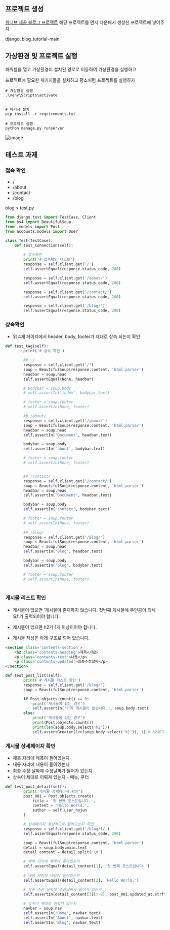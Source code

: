 ## 프로젝트 생성
[위니브 제공 블로그 프로젝트](https://github.com/weniv/django_blog_tutorial)
해당 프로젝트를 먼저 다운해서 생성한 프로젝트에 넣어주자

django_blog_tutorial-main


## 가상환경 및 프로젝트 실행
파워쉘을 열고
가상환경이 설치된 경로로 이동하여 가상환경을 실행하고

프로젝트에 필요한 패키지들을 설치하고 
평소처럼 프로젝트를 실행하자

```shell
# 가상환경 실행
.\venv\Scripts\activate


# 패키지 설치
pip install -r requirements.txt

# 프로젝트 실행
python manage.py runserver

```

![image](https://github.com/Ko-udon/dayone/assets/79897135/e2e5c81a-259d-4f6e-8c1c-a9a4c60a5a3a)



## 테스트 과제 

### 접속 확인
   - /
   - /about
   - /contact
   - /blog

blog > test.py
```python
from django.test import TestCase, Client
from bs4 import BeautifulSoup
from .models import Post
from accounts.models import User

class Test(TestCase):
    def test_connection(self):
        
        # 접속확인
        print('# 접속확인 테스트')
        response = self.client.get('/')
        self.assertEqual(response.status_code, 200)

        response = self.client.get('/about/')
        self.assertEqual(response.status_code, 200)

        response = self.client.get('/contact/')
        self.assertEqual(response.status_code, 200)

        response = self.client.get('/blog/')
        self.assertEqual(response.status_code, 200)
```

   

### 상속확인
- 위 4개 페이지에서 header, body, footer가 제대로 상속 되는지 확인

```python
def test_tag(self):
        print('# 상속 확인')

        ## ./
        response = self.client.get('/')
        soup = BeautifulSoup(response.content, 'html.parser')
        headbar = soup.head
        self.assertEqual(None, headbar)

        # bodybar = soup.body
        # self.assertIn('index', bodybar.text)

        # footer = soup.footer
        # self.assertIn(None, footer)

        ## /about/
        response = self.client.get('/about/')
        soup = BeautifulSoup(response.content, 'html.parser')
        headbar = soup.head
        self.assertIn('Document', headbar.text)

        bodybar = soup.body
        self.assertIn('about', bodybar.text)

        # footer = soup.footer
        # self.assertIn(None, footer)


        ## /contact/
        response = self.client.get('/contact/')
        soup = BeautifulSoup(response.content, 'html.parser')
        headbar = soup.head
        self.assertIn('Document', headbar.text)

        bodybar = soup.body
        self.assertIn('contact', bodybar.text)

        # footer = soup.footer
        # self.assertIn(None, footer)
        
        ## /blog/
        response = self.client.get('/blog/')
        soup = BeautifulSoup(response.content, 'html.parser')
        headbar = soup.head
        self.assertIn('Blog', headbar.text)

        bodybar = soup.body
        self.assertIn('blog', bodybar.text)

        # footer = soup.footer
        # self.assertIn(None, footer)
        
```


### 게시물 리스트 확인
   - 게시물이 없으면 ‘게시물이 존재하지 않습니다. 첫번째 게시물에 주인공이 되세요!’가 출력되어야 합니다.
   
   
   - 게시물이 있으면 h2가 1개 이상이어야 합니다.
   - 게시물 작성은 아래 구조로 되어 있습니다.
   
```html
<section class='contents-section'>
    <h2 class='contents-heading'>제목</h2>
    <p class='contents-text'>내용</p>
    <p class='contents-updated'>최종수정날짜</p>
</section>
```

```python
def test_post_list(self):
        print('# 게시물 리스트 확인')
        response = self.client.get('/blog/')
        soup = BeautifulSoup(response.content, 'html.parser')

        if Post.objects.count() == 0:
            print('게시물이 없는 경우')
            self.assertIn('아직 게시물이 없습니다.', soup.body.text)
        else:
            print('게시물이 있는 경우')
            print(Post.objects.count())
            print(len(soup.body.select('h2')))
            self.assertGreater(len(soup.body.select('h2')), 1) # h2태그가 1개 이상
```
### 게시물 상세페이지 확인
   - 제목 자리에 제목이 들어있는지
   - 내용 자리에 내용이 들어있는지
   - 최종 수정 날짜에 수정날짜가 들어가 있는지
   - 상속이 제대로 이뤄져 있는지
   	- 메뉴, 푸터
```python
def test_post_detail(self):
        print('게시물 상세페이지 확인')
        post_001 = Post.objects.create(
            title = '첫 번째 포스트입니다.',
            content = 'Hello World.',
            author = self.user_hojun
        )

        # 상세페이지 정상적으로 불러오는지 확인
        response = self.client.get('/blog/1/')
        self.assertEqual(response.status_code, 200)

        soup = BeautifulSoup(response.content, 'html.parser')
        detail = soup.body.main.text
        detail_content = detail.split('\n')

        # 제목 자리에 제목이 들어있는지
        self.assertEqual(detail_content[1], '첫 번째 포스트입니다.')
        
        # 내용 자리에 내용이 들어있는지
        self.assertEqual(detail_content[2], 'Hello World.')

        # 최종 수정 날짜에 수정날짜가 들어가 있는지
        self.assertIn(detail_content[3][:-8], post_001.updated_at.strftime('%Y년 %m월 %d일'))
        
        # 상속이 제대로 이뤄져 있는지
        navbar = soup.nav
        self.assertIn('Home', navbar.text)
        self.assertIn('About', navbar.text)
        self.assertIn('Blog', navbar.text)
```
  
   





